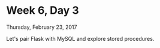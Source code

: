 # Week 6, Day 3
Thursday, February 23, 2017

Let's pair Flask with MySQL and explore stored procedures.
